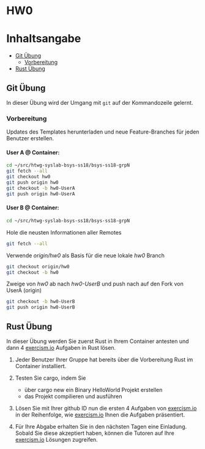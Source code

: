 # HW0

[TOC levels=2-3]: # "# Inhaltsangabe"

# Inhaltsangabe
- [Git Übung](#git-übung)
    - [Vorbereitung](#vorbereitung)
- [Rust Übung](#rust-übung)


## Git Übung
In dieser Übung wird der Umgang mit `git` auf der Kommandozeile gelernt.

### Vorbereitung
Updates des Templates herunterladen und neue Feature-Branches für jeden Benutzer erstellen.

#### User A @ Container:
```bash
cd ~/src/htwg-syslab-bsys-ss18/bsys-ss18-grpN
git fetch --all
git checkout hw0
git push origin hw0
git checkout -b hw0-UserA
git push origin hw0-UserA
```

#### User B @ Container:
```bash
cd ~/src/htwg-syslab-bsys-ss18/bsys-ss18-grpN
```

Hole die neusten Informationen aller Remotes
```bash
git fetch --all
```

Verwende *origin/hw0* als Basis für die neue lokale *hw0* Branch
```bash
git checkout origin/hw0
git checkout -b hw0
```

Zweige von *hw0* ab nach *hw0-UserB* und push nach auf den Fork von UserA (origin)
```bash
git checkout -b hw0-UserB
git push origin hw0-UserB
```

## Rust Übung

In dieser Übung werden Sie zuerst Rust in Ihrem Container antesten und dann 4 [exercism.io][] Aufgaben in Rust lösen.

1. Jeder Benutzer Ihrer Gruppe hat bereits über die Vorbereitung Rust im Container installiert.

1. Testen Sie cargo, indem Sie
    - über cargo new ein Binary HelloWorld Projekt erstellen
    - das Projekt compilieren und ausführen

2. Lösen Sie mit Ihrer github ID nun die ersten 4 Aufgaben von [exercism.io][] in der Reihenfolge, wie [exercism.io][] Ihnen die Aufgaben präsentiert.

3. Für Ihre Abgabe erhalten Sie in den nächsten Tagen eine Einladung. Sobald Sie diese akzeptiert haben, können die Tutoren auf Ihre [exercism.io][] Lösungen zugreifen.

[exercism.io]: http://exercism.io
